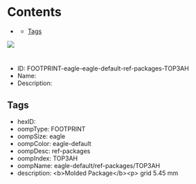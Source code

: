 



Contents
========

* [](#)
	* [Tags](#tags)
  
![][im]
# 

- ID: FOOTPRINT-eagle-eagle-default-ref-packages-TOP3AH
- Name: 
- Description: 

## Tags

- hexID: 
- oompType: FOOTPRINT
- oompSize: eagle
- oompColor: eagle-default
- oompDesc: ref-packages
- oompIndex: TOP3AH
- oompName: eagle-default/ref-packages/TOP3AH
- description: &lt;b&gt;Molded Package&lt;/b&gt;&lt;p&gt;&#xD;
grid 5.45 mm



[im]: image.png
